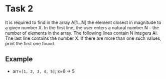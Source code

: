 # Task 2

It is required to find in the array A[1...N] the element closest in magnitude to
a given number X. In the first line, the user enters a natural number N – the number
of elements in the array. The following lines contain N integers Ai. The last line
contains the number X. If there are more than one such values, print the first one
found.

## Example

- arr=`[1, 2, 3, 4, 5]`; x=6 -> 5
